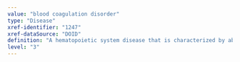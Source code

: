 ```yaml
---
value: "blood coagulation disorder"
type: "Disease"
xref-identifier: "1247"
xref-dataSource: "DOID"
definition: "A hematopoietic system disease that is characterized by abnormal blood clotting or bleeding."
level: "3"
---
```

